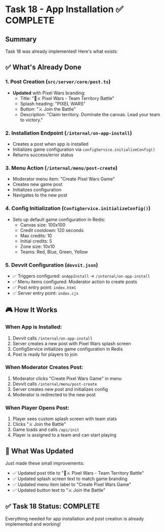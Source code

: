 # Task 18 - App Installation ✅ COMPLETE

## Summary
Task 18 was already implemented! Here's what exists:

## ✅ What's Already Done

### 1. Post Creation (`src/server/core/post.ts`)
- **Updated** with Pixel Wars branding:
  - Title: "🎨⚔️ Pixel Wars - Team Territory Battle"
  - Splash heading: "PIXEL WARS"
  - Button: "⚔️ Join the Battle"
  - Description: "Claim territory. Dominate the canvas. Lead your team to victory."

### 2. Installation Endpoint (`/internal/on-app-install`)
- Creates a post when app is installed
- Initializes game configuration via `configService.initializeConfig()`
- Returns success/error status

### 3. Menu Action (`/internal/menu/post-create`)
- Moderator menu item: "Create Pixel Wars Game"
- Creates new game post
- Initializes configuration
- Navigates to the new post

### 4. Config Initialization (`ConfigService.initializeConfig()`)
- Sets up default game configuration in Redis:
  - Canvas size: 100x100
  - Credit cooldown: 120 seconds
  - Max credits: 10
  - Initial credits: 5
  - Zone size: 10x10
  - Teams: Red, Blue, Green, Yellow

### 5. Devvit Configuration (`devvit.json`)
- ✅ Triggers configured: `onAppInstall` → `/internal/on-app-install`
- ✅ Menu items configured: Moderator action to create posts
- ✅ Post entry point: `index.html`
- ✅ Server entry point: `index.cjs`

## 🎮 How It Works

### When App is Installed:
1. Devvit calls `/internal/on-app-install`
2. Server creates a new post with Pixel Wars splash screen
3. ConfigService initializes game configuration in Redis
4. Post is ready for players to join

### When Moderator Creates Post:
1. Moderator clicks "Create Pixel Wars Game" in menu
2. Devvit calls `/internal/menu/post-create`
3. Server creates new post and initializes config
4. Moderator is redirected to the new post

### When Player Opens Post:
1. Player sees custom splash screen with team stats
2. Clicks "⚔️ Join the Battle"
3. Game loads and calls `/api/init`
4. Player is assigned to a team and can start playing

## 📝 What Was Updated

Just made these small improvements:
- ✅ Updated post title to "🎨⚔️ Pixel Wars - Team Territory Battle"
- ✅ Updated splash screen text to match game branding
- ✅ Updated menu item label to "Create Pixel Wars Game"
- ✅ Updated button text to "⚔️ Join the Battle"

## ✅ Task 18 Status: COMPLETE

Everything needed for app installation and post creation is already implemented and working!
